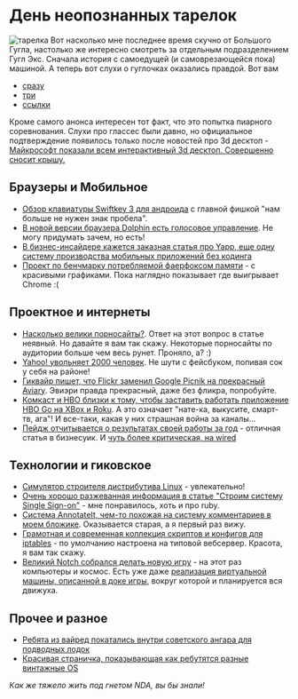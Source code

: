 # День неопознанных тарелок

![тарелка](/images/posts/nlo.jpg)
Вот насколько мне последнее время скучно от Большого Гугла, настолько же интересно смотреть за отдельным подразделением Гугл Экс. Сначала история с самоедущей (и самоврезающейся пока) машиной. А теперь вот слухи о гуглочках оказались правдой. Вот вам

* [сразу](https://plus.google.com/111626127367496192147/posts)
* [три](http://bits.blogs.nytimes.com/2012/04/04/google-begins-testing-its-augmented-reality-glasses/)
* [ссылки](http://gigaom.com/mobile/google-glasses-make-sense-as-the-next-mobile-device/)

Кроме самого анонса интересен тот факт, что это попытка пиарного соревнования. Слухи про глассес были давно, но официальное подтверждение появилось только после новостей про 3d десктоп - [Майкрософт показали всем интерактивный 3d десктоп. Совершенно сносит крышу.](http://mashable.com/2012/03/23/microsoft-demonstrates-3d-interactive-desktop/)

## Браузеры и Мобильное

* [Обзор клавиатуры Swiftkey 3 для андроида](http://www.pocket-lint.com/news/45031/swiftkey-3-android-keyboard-app) с главной фишкой "нам больше не нужен знак пробела".
* [В новой версии браузера Dolphin есть голосовое управление](http://9to5mac.com/2012/04/04/dolphin-browser-iphone-app-updated-with-sonar-voice-control-functionality/). Не могу придумать зачем, но есть!
* [В бизнес-инсайдере кажется заказная статья про Yapp, еще одну систему производства мобильных приложений без кодинга](http://www.businessinsider.com/what-is-yapp-2012-4?op=1)
* [Проект по бенчмарку потребляемой фаерфоксом памяти](https://areweslimyet.com/faq.htm) - с красивыми графиками. Пока наглядно показывает где выигрывает Chrome :(

## Проектное и интернеты
* [Насколько велики порносайты?](http://www.extremetech.com/computing/123929-just-how-big-are-porn-sites). Ответ на этот вопрос в статье неявный. Но давайте я вам так скажу. Некоторые порносайты по аудитории больше чем весь рунет. Проняло, а? :)
* [Yahoo! увольняет 2000 человек](http://finance.yahoo.com/news/yahoo-statement-131500015.html). Не шути с фейсбуком, попивая сок у себя на районе!
* [Гиквайр пишет, что Flickr заменил Google Picnik на прекрасный Aviary](http://www.geekwire.com/2012/flickr-adopts-aviary-photo-editing-replacing-googles-picnik/). Эвиэри правда прекрасный, даже без фликра, попробуйте.
* [Комкаст и HBO близки к тому, чтобы заставить работать приложение HBO Go на XBox и Roku](http://mediadecoder.blogs.nytimes.com/2012/04/04/hbo-go-is-coming-to-an-xbox-near-you-via-comcast/). А это означает "нате-ка, выкусите, смарт-тв, ага"! И все-таки, какая у них страшная война за каналы...
* [Пейдж отчитывается о результатах своей работы за год](http://www.businessweek.com/articles/2012-04-04/googles-page-apples-android-pique-for-show) - отличная статья в бизнесуик. И [чуть более критическая, на wired](http://www.wired.com/epicenter/2012/04/opinion-levy-page-first-year/all/1)

## Технологии и гиковское
* [Симулятор строителя дистрибутива Linux](http://lunduke.com/?page_id=2646) - увлекательно!
* [Очень хорошо разжеванная информация в статье "Строим систему Single Sign-on"](http://merbist.com/2012/04/04/building-and-implementing-a-single-sign-on-solution/) - мне понравилось, хоть и про ruby.
* [Система AnnotateIt, чем-то похожая на систему комментариев в моем бложике](http://blog.okfn.org/2012/04/03/annotateit-and-annotator/). Оказывается старая, а я первый раз вижу.
* [Грамотная и современная коллекция скриптов и конфигов для iptables](https://github.com/bmaeser/iptables-boilerplate) - по умолчанию настроена на типовой вебсервер. Красота, я вам так скажу.
* [Великий Notch собрался делать новую игру](http://0x10c.com/) - на этот раз компьютеры и космос. Есть уже даже [реализация виртуальной машины, описанной в доке игры](https://github.com/swetland/dcpu16/blob/master/dcpu.c), вокруг которой и планируется вся движуха.

## Прочее и разное
* [Ребята из вайред покатались внутри советского ангара для подводных лодок](http://www.wired.com/autopia/2012/04/driving-inside-the-soviets-secret-submarine-lair/?pid=1744)
* [Красивая страничка, показывающая как ребутятся разные винтажные OS](http://www.therestartpage.com/)

*Как же тяжело жить под гнетом NDA, вы бы знали!*
